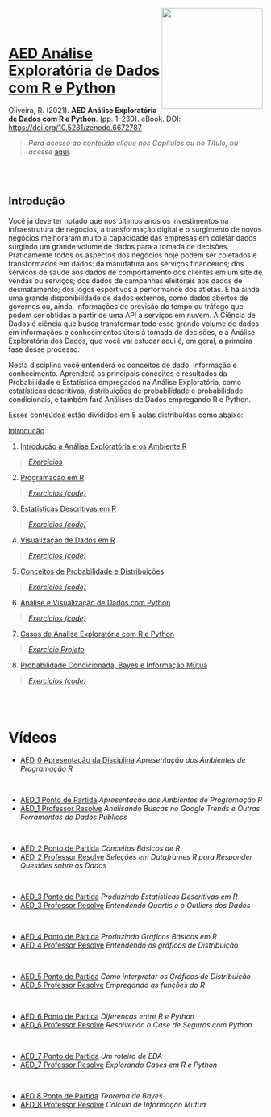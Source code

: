 <a href="url"><img src="http://meusite.mackenzie.br/rogerio/mackenzie_logo/UPM.2_horizontal_vermelho.jpg" align="right" width="200" ></a>

<br>

<br>

# [AED Análise Exploratória de Dados com R e Python](https://github.com/Rogerio-mack/Analise_Exploratoria_de_Dados)

Oliveira, R. (2021). **AED Análise Exploratória de Dados com R e Python**. (pp. 1–230). eBook. DOI: https://doi.org/10.5281/zenodo.6672787 


> *Para acesso ao conteúdo clique nos Capítulos ou no Título, ou acesse* [aqui](https://github.com/Rogerio-mack/Analise_Exploratoria_de_Dados).



<br>

<br>

## Introdução

Você já deve ter notado que nos últimos anos os investimentos na infraestrutura de negócios, a transformação digital e o surgimento de novos negócios melhoraram muito a capacidade das empresas em coletar dados surgindo um grande volume de dados para a tomada de decisões. Praticamente todos os aspectos dos negócios hoje podem ser coletados e transformados em dados: da manufatura aos serviços financeiros; dos serviços de saúde aos dados de comportamento dos clientes em um site de vendas ou serviços; dos dados de campanhas eleitorais aos dados de desmatamento; dos jogos esportivos à performance dos atletas. E há ainda uma grande disponibilidade de dados externos, como dados abertos de governos ou, ainda, informações de previsão do tempo ou tráfego que podem ser obtidas a partir de uma API à serviços em nuvem. A Ciência de Dados é ciência que busca transformar todo esse grande volume de dados em informações e conhecimentos úteis à tomada de decisões, e a Análise Exploratória dos Dados, que você vai estudar aqui é, em geral, a primeira fase desse processo.

Nesta disciplina você entenderá os conceitos de dado, informação e conhecimento. Aprenderá os principais conceitos e resultados da Probabilidade e Estatística empregados na Análise Exploratória, como estatísticas descritivas, distribuições de probabilidade e probabilidade condicionais, e também fará Análises de Dados empregando R e Python.

Esses conteúdos estão divididos em 8 aulas distribuídas como abaixo:

[Introdução](https://colab.research.google.com/github/Rogerio-mack/Analise_Exploratoria_de_Dados/blob/main/AED_0.ipynb)

1. [Introdução à Análise Exploratória e os Ambiente R](https://colab.research.google.com/github/Rogerio-mack/Analise_Exploratoria_de_Dados/blob/main/AED_1.ipynb)

> [*Exercícios*](https://colab.research.google.com/github/Rogerio-mack/Analise_Exploratoria_de_Dados/blob/main/AED_1_ex.ipynb)

2. [Programação em R](https://colab.research.google.com/github/Rogerio-mack/Analise_Exploratoria_de_Dados/blob/main/AED_2.ipynb)

> [*Exercícios (code)*](https://colab.research.google.com/github/Rogerio-mack/Analise_Exploratoria_de_Dados/blob/main/AED_2_ex.ipynb)

3. [Estatísticas Descritivas em R](https://colab.research.google.com/github/Rogerio-mack/Analise_Exploratoria_de_Dados/blob/main/AED_3.ipynb)

> [*Exercícios (code)*](https://colab.research.google.com/github/Rogerio-mack/Analise_Exploratoria_de_Dados/blob/main/AED_3_ex.ipynb)

4. [Visualização de Dados em R](https://colab.research.google.com/github/Rogerio-mack/Analise_Exploratoria_de_Dados/blob/main/AED_4.ipynb)

> [*Exercícios (code)*](https://colab.research.google.com/github/Rogerio-mack/Analise_Exploratoria_de_Dados/blob/main/AED_4_ex.ipynb)

5. [Conceitos de Probabilidade e Distribuições](https://colab.research.google.com/github/Rogerio-mack/Analise_Exploratoria_de_Dados/blob/main/AED_5.ipynb)

> [*Exercícios (code)*](https://colab.research.google.com/github/Rogerio-mack/Analise_Exploratoria_de_Dados/blob/main/AED_5_ex.ipynb)

6. [Análise e Visualização de Dados com Python](https://colab.research.google.com/github/Rogerio-mack/Analise_Exploratoria_de_Dados/blob/main/AED_6.ipynb)

> [*Exercícios (code)*](https://colab.research.google.com/github/Rogerio-mack/Analise_Exploratoria_de_Dados/blob/main/AED_6_ex.ipynb)

7. [Casos de Análise Exploratória com R e Python](https://colab.research.google.com/github/Rogerio-mack/Analise_Exploratoria_de_Dados/blob/main/AED_7.ipynb)

> [*Exercício Projeto*](https://colab.research.google.com/github/Rogerio-mack/Analise_Exploratoria_de_Dados/blob/main/AED_7_ex.ipynb)

8. [Probabilidade Condicionada, Bayes e Informação Mútua](https://colab.research.google.com/github/Rogerio-mack/Analise_Exploratoria_de_Dados/blob/main/AED_8.ipynb)

> [*Exercícios (code)*](https://colab.research.google.com/github/Rogerio-mack/Analise_Exploratoria_de_Dados/blob/main/AED_8_ex.ipynb)

<br>
<br>

# Vídeos

* [AED_0 Apresentação da Disciplina](http://meusite.mackenzie.br/rogerio/AED_videos/AED_0_apresentacao.mp4) *Apresentação dos Ambientes de Programação R*

<br>

* [AED_1 Ponto de Partida](http://meusite.mackenzie.br/rogerio/AED_videos/AED_1_ponto_partida.mp4) *Apresentação dos Ambientes de Programação R*
* [AED_1 Professor Resolve](http://meusite.mackenzie.br/rogerio/AED_videos/AED_1_prof_resolve.mp4) *Analisando Buscas no Google Trends e Outras Ferramentas de Dados Públicos*

<br>

* [AED_2 Ponto de Partida](http://meusite.mackenzie.br/rogerio/AED_videos/AED_2_ponto_partida.mp4) *Conceitos Básicos de R*
* [AED_2 Professor Resolve](http://meusite.mackenzie.br/rogerio/AED_videos/AED_2_prof_resolve.mp4) *Seleções em Dataframes R para Responder Questões sobre os Dados*

<br>

* [AED_3 Ponto de Partida](http://meusite.mackenzie.br/rogerio/AED_videos/AED_3_ponto_partida.mp4) *Produzindo Estatísticas Descritivas em R*
* [AED_3 Professor Resolve](http://meusite.mackenzie.br/rogerio/AED_videos/AED_3_prof_resolve.mp4) *Entendendo Quartis e o Outliers dos Dados*

<br>

* [AED_4 Ponto de Partida](http://meusite.mackenzie.br/rogerio/AED_videos/AED_4_ponto_partida.mp4) *Produzindo Gráficos Básicos em R*
* [AED_4 Professor Resolve](http://meusite.mackenzie.br/rogerio/AED_videos/AED_4_prof_resolve.mp4) *Entendendo os gráficos de Distribuição*

<br>

* [AED_5 Ponto de Partida](http://meusite.mackenzie.br/rogerio/AED_videos/AED_5_ponto_partida.mp4) *Como interpretar os Gráficos de Distribuição*
* [AED_5 Professor Resolve](http://meusite.mackenzie.br/rogerio/AED_videos/AED_5_prof_resolve.mp4) *Empregando as funções do R*

<br>

* [AED_6 Ponto de Partida](http://meusite.mackenzie.br/rogerio/AED_videos/AED_6_ponto_partida.mp4) *Diferenças entre R e Python*
* [AED_6 Professor Resolve](http://meusite.mackenzie.br/rogerio/AED_videos/AED_6_prof_resolve.mp4) *Resolvendo o Case de Seguros com Python*

<br>

* [AED_7 Ponto de Partida](http://meusite.mackenzie.br/rogerio/AED_videos/AED_7_ponto_partida.mp4) *Um roteiro de EDA*
* [AED_7 Professor Resolve](http://meusite.mackenzie.br/rogerio/AED_videos/AED_7_prof_resolve.mp4) *Explorando Cases em R e Python*

<br>

* [AED 8 Ponto de Partida](http://meusite.mackenzie.br/rogerio/AED_videos/AED_8_ponto_partida.mp4) *Teorema de Bayes*
* [AED_8 Professor Resolve](http://meusite.mackenzie.br/rogerio/AED_videos/AED_8_prof_resolve.mp4) *Cálculo de Informação Mútua*


